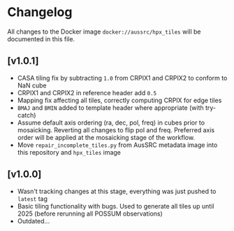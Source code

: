 # Changelog

All changes to the Docker image `docker://aussrc/hpx_tiles` will be documented in this file.

## [v1.0.1]

- CASA tiling fix by subtracting `1.0` from CRPIX1 and CRPIX2 to conform to NaN cube
- CRPIX1 and CRPIX2 in reference header add `0.5`
- Mapping fix affecting all tiles, correctly computing CRPIX for edge tiles
- `BMAJ` and `BMIN` added to template header where appropriate (with try-catch)
- Assume default axis ordering (ra, dec, pol, freq) in cubes prior to mosaicking. Reverting all changes to flip pol and freq. Preferred axis order will be applied at the mosaicking stage of the workflow.
- Move `repair_incomplete_tiles.py` from AusSRC metadata image into this repository and `hpx_tiles` image

## [v1.0.0]

- Wasn't tracking changes at this stage, everything was just pushed to `latest` tag
- Basic tiling functionality with bugs. Used to generate all tiles up until 2025 (before rerunning all POSSUM observations)
- Outdated...